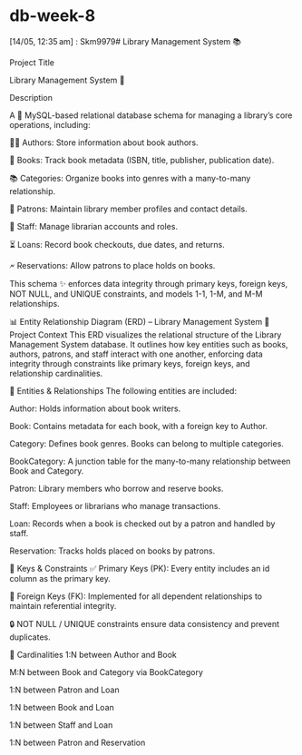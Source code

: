 # db-week-8

[14/05, 12:35 am] : Skm9979# Library Management System 📚

Project Title

Library Management System 🔐

Description

A 📁 MySQL-based relational database schema for managing a library’s core operations, including:

👨‍🎓 Authors: Store information about book authors.

📖 Books: Track book metadata (ISBN, title, publisher, publication date).

📚 Categories: Organize books into genres with a many-to-many relationship.

👤 Patrons: Maintain library member profiles and contact details.

💼 Staff: Manage librarian accounts and roles.

⏳ Loans: Record book checkouts, due dates, and returns.

🗲️ Reservations: Allow patrons to place holds on books.

This schema ✨ enforces data integrity through primary keys, foreign keys, NOT NULL, and UNIQUE constraints, and models 1-1, 1-M, and M-M relationships.

📊 Entity Relationship Diagram (ERD) – Library Management System 📘 Project Context This ERD visualizes the relational structure of the Library Management System database. It outlines how key entities such as books, authors, patrons, and staff interact with one another, enforcing data integrity through constraints like primary keys, foreign keys, and relationship cardinalities.

🧱 Entities & Relationships The following entities are included:

Author: Holds information about book writers.

Book: Contains metadata for each book, with a foreign key to Author.

Category: Defines book genres. Books can belong to multiple categories.

BookCategory: A junction table for the many-to-many relationship between Book and Category.

Patron: Library members who borrow and reserve books.

Staff: Employees or librarians who manage transactions.

Loan: Records when a book is checked out by a patron and handled by staff.

Reservation: Tracks holds placed on books by patrons.

🔐 Keys & Constraints ✅ Primary Keys (PK): Every entity includes an id column as the primary key.

🔗 Foreign Keys (FK): Implemented for all dependent relationships to maintain referential integrity.

🔒 NOT NULL / UNIQUE constraints ensure data consistency and prevent duplicates.

📌 Cardinalities 1:N between Author and Book

M:N between Book and Category via BookCategory

1:N between Patron and Loan

1:N between Book and Loan

1:N between Staff and Loan

1:N between Patron and Reservation
